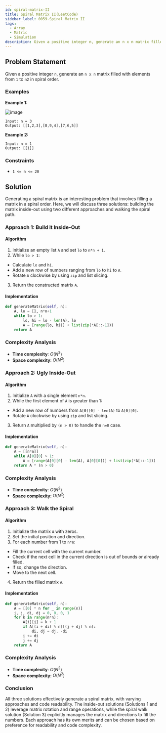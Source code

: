 ```yaml
---
id: spiral-matrix-II
title: Spiral Matrix II(LeetCode)
sidebar_label: 0059-Spiral Matrix II
tags:
  - Array
  - Matric
  - Simulation
description: Given a positive integer n, generate an n x n matrix filled with elements from 1 to n2 in spiral order.
---
```


## Problem Statement

Given a positive integer `n`, generate an `n x n` matrix filled with elements from `1` to `n2` in spiral order.

### Examples

**Example 1:**

![image](https://github.com/PradnyaGaitonde/codeharborhub.github.io/assets/116059908/946cfd25-b503-4cce-8d8d-b8dca3f91631)

```plaintext
Input: n = 3
Output: [[1,2,3],[8,9,4],[7,6,5]]
```

**Example 2:**

```plaintext
Input: n = 1
Output: [[1]]
```

### Constraints

- `1 <= n <= 20`

## Solution

Generating a spiral matrix is an interesting problem that involves filling a matrix in a spiral order. Here, we will discuss three solutions: building the matrix inside-out using two different approaches and walking the spiral path.

### Approach 1: Build it Inside-Out

#### Algorithm

1. Initialize an empty list `A` and set `lo` to `n*n + 1`.
2. While `lo > 1`:
* Calculate `lo` and `hi`.
* Add a new row of numbers ranging from `lo` to `hi` to `A`.
* Rotate `A` clockwise by using `zip` and list slicing.
3. Return the constructed matrix `A`.

#### Implementation

```Python
def generateMatrix(self, n):
    A, lo = [], n*n+1
    while lo > 1:
        lo, hi = lo - len(A), lo
        A = [range(lo, hi)] + list(zip(*A[::-1]))
    return A
```

### Complexity Analysis

- **Time complexity**: $O(N^2)$
- **Space complexity**: $O(N^2)$

### Approach 2: Ugly Inside-Out

#### Algorithm

1. Initialize `A` with a single element `n*n`.
2. While the first element of `A` is greater than 1:
* Add a new row of numbers from `A[0][0] - len(A)` to `A[0][0]`.
* Rotate `A` clockwise by using `zip` and list slicing.
3. Return `A` multiplied by `(n > 0)` to handle the `n=0` case.
  
#### Implementation 

```Python
def generateMatrix(self, n):
    A = [[n*n]]
    while A[0][0] > 1:
        A = [range(A[0][0] - len(A), A[0][0])] + list(zip(*A[::-1]))
    return A * (n > 0)

```

### Complexity Analysis

- **Time complexity**: $O(N^2)$
- **Space complexity**: $O(N^2)$
  
### Approach 3: Walk the Spiral

#### Algorithm

1. Initialize the matrix `A` with zeros.
2. Set the initial position and direction.
3. For each number from 1 to `n*n`:
* Fill the current cell with the current number.
* Check if the next cell in the current direction is out of bounds or already filled.
* If so, change the direction.
* Move to the next cell.
4. Return the filled matrix `A`.

#### Implementation 

```Python
def generateMatrix(self, n):
    A = [[0] * n for _ in range(n)]
    i, j, di, dj = 0, 0, 0, 1
    for k in range(n*n):
        A[i][j] = k + 1
        if A[(i + di) % n][(j + dj) % n]:
            di, dj = dj, -di
        i += di
        j += dj
    return A
```

### Complexity Analysis

- **Time complexity**: $O(N^2)$
- **Space complexity**: $O(N^2)$

### Conclusion

All three solutions effectively generate a spiral matrix, with varying approaches and code readability. The inside-out solutions (Solutions 1 and 2) leverage matrix rotation and range operations, while the spiral walk solution (Solution 3) explicitly manages the matrix and directions to fill the numbers. Each approach has its own merits and can be chosen based on preference for readability and code complexity.
